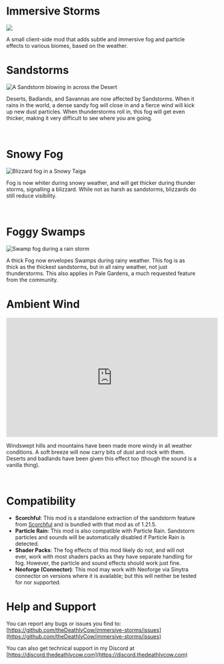 # Immersive Storms

[![](https://media.githubusercontent.com/media/TheDeathlyCow/minecraft-mod-pages/main/scorchful/assets/try_scorchful.svg)](https://modrinth.com/mod/scorchful)

A small client-side mod that adds subtle and immersive fog and particle effects to various biomes, based on the weather.

# Sandstorms

<img src="https://media.githubusercontent.com/media/TheDeathlyCow/minecraft-mod-pages/main/immersive-storms/assets/sandstorm.jpg" alt="A Sandstorm blowing in across the Desert"/>

Deserts, Badlands, and Savannas are now affected by Sandstorms. When it rains in the world, a dense sandy fog will close in and a fierce wind will kick up new dust particles. When thunderstorms roll in, this fog will get even thicker, making it very difficult to see where you are going.

<br/>

# Snowy Fog

<img src="https://media.githubusercontent.com/media/TheDeathlyCow/minecraft-mod-pages/main/immersive-storms/assets/blizzard.jpg" alt="Blizzard fog in a Snowy Taiga"/>

Fog is now whiter during snowy weather, and will get thicker during thunder storms, signalling a blizzard. While not as harsh as sandstorms, blizzards do still reduce visibility. 

<br/>

# Foggy Swamps

<img src="https://media.githubusercontent.com/media/TheDeathlyCow/minecraft-mod-pages/main/immersive-storms/assets/swamp.jpg" alt="Swamp fog during a rain storm"/>

A thick Fog now envelopes Swamps during rainy weather. This fog is as thick as the thickest sandstorms, but in all rainy weather, not just thunderstorms. This also applies in Pale Gardens, a much requested feature from the community.


# Ambient Wind

<iframe width="560" height="315" src="https://www.youtube.com/embed/aG76E-dT49g" title="YouTube video player" frameborder="0" allow="accelerometer; autoplay; clipboard-write; encrypted-media; gyroscope; picture-in-picture; web-share" allowfullscreen></iframe>

Windswept hills and mountains have been made more windy in all weather conditions. A soft breeze will now carry bits of dust and rock with them. Deserts and badlands have been given this effect too (though the sound is a vanilla thing).

<br/>

# Compatibility


* **Scorchful**: This mod is a standalone extraction of the sandstorm feature from [Scorchful](https://modrinth.com/mod/scorchful) and is bundled with that mod as of 1.21.5.
* **Particle Rain**: This mod is also compatible with Particle Rain. Sandstorm particles and sounds will be automatically disabled if Particle Rain is detected.
* **Shader Packs**: The fog effects of this mod likely do not, and will not ever, work with most shaders packs as they have separate handling for fog. However, the particle and sound effects should work just fine.
* **Neoforge (Connector)**: This mod may work with Neoforge via Sinytra connector on versions where it is available; but this will neither be tested for nor supported.

# Help and Support

You can report any bugs or issues you find to: [https://github.com/theDeathlyCow/immersive-storms/issues](https://github.com/theDeathlyCow/immersive-storms/issues)

You can also get technical support in my Discord at [https://discord.thedeathlycow.com](https://discord.thedeathlycow.com)